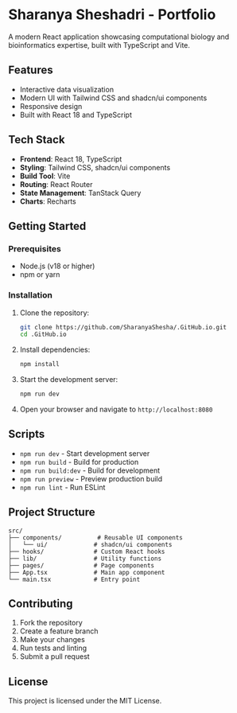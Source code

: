 # Sharanya Sheshadri - Portfolio

A modern React application showcasing computational biology and bioinformatics expertise, built with TypeScript and Vite.

## Features

- Interactive data visualization
- Modern UI with Tailwind CSS and shadcn/ui components
- Responsive design
- Built with React 18 and TypeScript

## Tech Stack

- **Frontend**: React 18, TypeScript
- **Styling**: Tailwind CSS, shadcn/ui components
- **Build Tool**: Vite
- **Routing**: React Router
- **State Management**: TanStack Query
- **Charts**: Recharts

## Getting Started

### Prerequisites

- Node.js (v18 or higher)
- npm or yarn

### Installation

1. Clone the repository:
   ```bash
   git clone https://github.com/SharanyaShesha/.GitHub.io.git
   cd .GitHub.io
   ```

2. Install dependencies:
   ```bash
   npm install
   ```

3. Start the development server:
   ```bash
   npm run dev
   ```

4. Open your browser and navigate to `http://localhost:8080`

## Scripts

- `npm run dev` - Start development server
- `npm run build` - Build for production
- `npm run build:dev` - Build for development
- `npm run preview` - Preview production build
- `npm run lint` - Run ESLint

## Project Structure

```
src/
├── components/          # Reusable UI components
│   └── ui/             # shadcn/ui components
├── hooks/              # Custom React hooks
├── lib/                # Utility functions
├── pages/              # Page components
├── App.tsx             # Main app component
└── main.tsx            # Entry point
```

## Contributing

1. Fork the repository
2. Create a feature branch
3. Make your changes
4. Run tests and linting
5. Submit a pull request

## License

This project is licensed under the MIT License.
